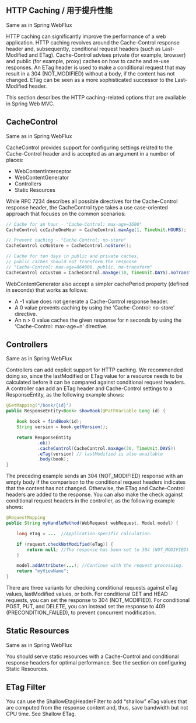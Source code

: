 ## HTTP Caching / 用于提升性能

Same as in Spring WebFlux

HTTP caching can significantly improve the performance of a web application. HTTP caching revolves around the Cache-Control response header and, subsequently, conditional request headers (such as Last-Modified and ETag). Cache-Control advises private (for example, browser) and public (for example, proxy) caches on how to cache and re-use responses. An ETag header is used to make a conditional request that may result in a 304 (NOT_MODIFIED) without a body, if the content has not changed. ETag can be seen as a more sophisticated successor to the Last-Modified header.

This section describes the HTTP caching-related options that are available in Spring Web MVC.
## CacheControl
Same as in Spring WebFlux

CacheControl provides support for configuring settings related to the Cache-Control header and is accepted as an argument in a number of places:
- WebContentInterceptor
- WebContentGenerator
- Controllers
- Static Resources

While RFC 7234 describes all possible directives for the Cache-Control response header, the CacheControl type takes a use case-oriented approach that focuses on the common scenarios:
```java
// Cache for an hour - "Cache-Control: max-age=3600"
CacheControl ccCacheOneHour = CacheControl.maxAge(1, TimeUnit.HOURS);

// Prevent caching - "Cache-Control: no-store"
CacheControl ccNoStore = CacheControl.noStore();

// Cache for ten days in public and private caches,
// public caches should not transform the response
// "Cache-Control: max-age=864000, public, no-transform"
CacheControl ccCustom = CacheControl.maxAge(10, TimeUnit.DAYS).noTransform().cachePublic();
```
WebContentGenerator also accept a simpler cachePeriod property (defined in seconds) that works as follows:

- A -1 value does not generate a Cache-Control response header.
- A 0 value prevents caching by using the 'Cache-Control: no-store' directive.
- An n > 0 value caches the given response for n seconds by using the 'Cache-Control: max-age=n' directive.

## Controllers
Same as in Spring WebFlux

Controllers can add explicit support for HTTP caching. We recommended doing so, since the lastModified or ETag value for a resource needs to be calculated before it can be compared against conditional request headers. A controller can add an ETag header and Cache-Control settings to a ResponseEntity, as the following example shows:
```java
@GetMapping("/book/{id}")
public ResponseEntity<Book> showBook(@PathVariable Long id) {

    Book book = findBook(id);
    String version = book.getVersion();

    return ResponseEntity
            .ok()
            .cacheControl(CacheControl.maxAge(30, TimeUnit.DAYS))
            .eTag(version) // lastModified is also available
            .body(book);
}
```
The preceding example sends an 304 (NOT_MODIFIED) response with an empty body if the comparison to the conditional request headers indicates that the content has not changed. Otherwise, the ETag and Cache-Control headers are added to the response.
You can also make the check against conditional request headers in the controller, as the following example shows:
```java
@RequestMapping
public String myHandleMethod(WebRequest webRequest, Model model) {

    long eTag = ...  //Application-specific calculation.

    if (request.checkNotModified(eTag)) {
        return null; //The response has been set to 304 (NOT_MODIFIED) — no further processing.
    }

    model.addAttribute(...); //Continue with the request processing.
    return "myViewName";
}
```
There are three variants for checking conditional requests against eTag values, lastModified values, or both. For conditional GET and HEAD requests, you can set the response to 304 (NOT_MODIFIED). For conditional POST, PUT, and DELETE, you can instead set the response to 409 (PRECONDITION_FAILED), to prevent concurrent modification.
## Static Resources

Same as in Spring WebFlux

You should serve static resources with a Cache-Control and conditional response headers for optimal performance. See the section on configuring Static Resources.
## ETag Filter
You can use the ShallowEtagHeaderFilter to add “shallow” eTag values that are computed from the response content and, thus, save bandwidth but not CPU time. See Shallow ETag.